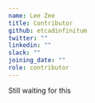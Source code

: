 ```yaml
---
name: Lee Zee
title: Contributor
github: etcadinfinitum
twitter: ""
linkedin: ""
slack: ""
joining_date: ""
role: contributor
---
```


Still waiting for this
